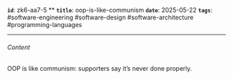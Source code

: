 **`id`**: zk6-aa7-5 \*\*
**`title`**: oop-is-like-communism
**`date`**: 2025-05-22
**`tags`**: #software-engineering #software-design #software-architecture #programming-languages

---

###### Content

OOP is like communism: supporters say it’s never done properly.
